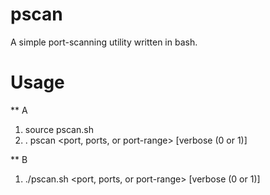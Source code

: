 pscan
=====

A simple port-scanning utility written in bash.

Usage
=====

** A

1. source pscan.sh
2. . pscan <host> <port, ports, or port-range> [verbose (0 or 1)]

** B

1. ./pscan.sh  <host> <port, ports, or port-range> [verbose (0 or 1)]
